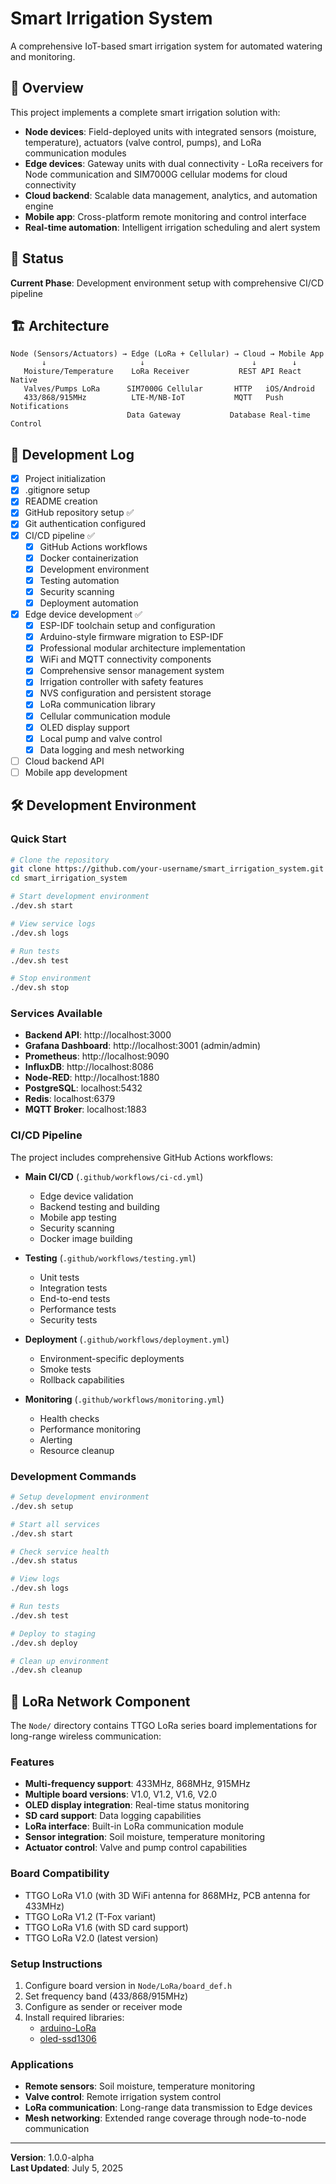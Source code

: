# Smart Irrigation System

A comprehensive IoT-based smart irrigation system for automated watering and monitoring.

## 🌱 Overview

This project implements a complete smart irrigation solution with:
- **Node devices**: Field-deployed units with integrated sensors (moisture, temperature), actuators (valve control, pumps), and LoRa communication modules
- **Edge devices**: Gateway units with dual connectivity - LoRa receivers for Node communication and SIM7000G cellular modems for cloud connectivity
- **Cloud backend**: Scalable data management, analytics, and automation engine
- **Mobile app**: Cross-platform remote monitoring and control interface
- **Real-time automation**: Intelligent irrigation scheduling and alert system

## 🚀 Status

**Current Phase**: Development environment setup with comprehensive CI/CD pipeline

## 🏗️ Architecture

```
Node (Sensors/Actuators) → Edge (LoRa + Cellular) → Cloud → Mobile App
       ↓                     ↓                        ↓        ↓
   Moisture/Temperature    LoRa Receiver           REST API React Native
   Valves/Pumps LoRa      SIM7000G Cellular       HTTP   iOS/Android
   433/868/915MHz          LTE-M/NB-IoT           MQTT   Push Notifications
                          Data Gateway           Database Real-time Control
```

## 📝 Development Log

- [x] Project initialization
- [x] .gitignore setup
- [x] README creation
- [x] GitHub repository setup ✅
- [x] Git authentication configured
- [x] CI/CD pipeline ✅
  - [x] GitHub Actions workflows
  - [x] Docker containerization
  - [x] Development environment
  - [x] Testing automation
  - [x] Security scanning
  - [x] Deployment automation
- [x] Edge device development ✅
  - [x] ESP-IDF toolchain setup and configuration
  - [x] Arduino-style firmware migration to ESP-IDF
  - [x] Professional modular architecture implementation
  - [x] WiFi and MQTT connectivity components
  - [x] Comprehensive sensor management system
  - [x] Irrigation controller with safety features
  - [x] NVS configuration and persistent storage
  - [x] LoRa communication library
  - [x] Cellular communication module
  - [x] OLED display support
  - [x] Local pump and valve control
  - [x] Data logging and mesh networking
- [ ] Cloud backend API
- [ ] Mobile app development

## 🛠️ Development Environment

### Quick Start

```bash
# Clone the repository
git clone https://github.com/your-username/smart_irrigation_system.git
cd smart_irrigation_system

# Start development environment
./dev.sh start

# View service logs
./dev.sh logs

# Run tests
./dev.sh test

# Stop environment
./dev.sh stop
```

### Services Available

- **Backend API**: http://localhost:3000
- **Grafana Dashboard**: http://localhost:3001 (admin/admin)
- **Prometheus**: http://localhost:9090
- **InfluxDB**: http://localhost:8086
- **Node-RED**: http://localhost:1880
- **PostgreSQL**: localhost:5432
- **Redis**: localhost:6379
- **MQTT Broker**: localhost:1883

### CI/CD Pipeline

The project includes comprehensive GitHub Actions workflows:

- **Main CI/CD** (`.github/workflows/ci-cd.yml`)
  - Edge device validation
  - Backend testing and building
  - Mobile app testing
  - Security scanning
  - Docker image building

- **Testing** (`.github/workflows/testing.yml`)
  - Unit tests
  - Integration tests
  - End-to-end tests
  - Performance tests
  - Security tests

- **Deployment** (`.github/workflows/deployment.yml`)
  - Environment-specific deployments
  - Smoke tests
  - Rollback capabilities

- **Monitoring** (`.github/workflows/monitoring.yml`)
  - Health checks
  - Performance monitoring
  - Alerting
  - Resource cleanup

### Development Commands

```bash
# Setup development environment
./dev.sh setup

# Start all services
./dev.sh start

# Check service health
./dev.sh status

# View logs
./dev.sh logs

# Run tests
./dev.sh test

# Deploy to staging
./dev.sh deploy

# Clean up environment
./dev.sh cleanup
```

## 📡 LoRa Network Component

The `Node/` directory contains TTGO LoRa series board implementations for long-range wireless communication:

### Features
- **Multi-frequency support**: 433MHz, 868MHz, 915MHz
- **Multiple board versions**: V1.0, V1.2, V1.6, V2.0
- **OLED display integration**: Real-time status monitoring
- **SD card support**: Data logging capabilities
- **LoRa interface**: Built-in LoRa communication module
- **Sensor integration**: Soil moisture, temperature monitoring
- **Actuator control**: Valve and pump control capabilities

### Board Compatibility
- TTGO LoRa V1.0 (with 3D WiFi antenna for 868MHz, PCB antenna for 433MHz)
- TTGO LoRa V1.2 (T-Fox variant)
- TTGO LoRa V1.6 (with SD card support)
- TTGO LoRa V2.0 (latest version)

### Setup Instructions
1. Configure board version in `Node/LoRa/board_def.h`
2. Set frequency band (433/868/915MHz)
3. Configure as sender or receiver mode
4. Install required libraries:
   - [arduino-LoRa](https://github.com/sandeepmistry/arduino-LoRa)
   - [oled-ssd1306](https://github.com/ThingPulse/esp8266-oled-ssd1306)

### Applications
- **Remote sensors**: Soil moisture, temperature monitoring
- **Valve control**: Remote irrigation system control
- **LoRa communication**: Long-range data transmission to Edge devices
- **Mesh networking**: Extended range coverage through node-to-node communication

---

**Version**: 1.0.0-alpha  
**Last Updated**: July 5, 2025